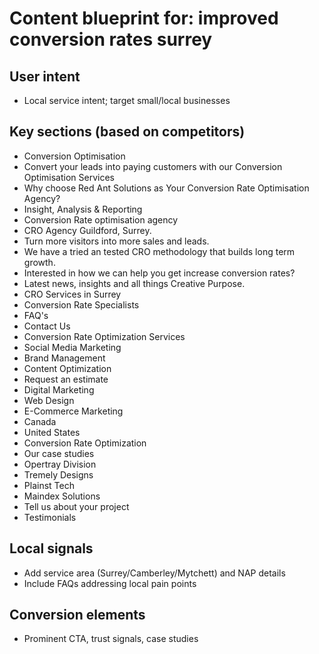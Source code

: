 # Content blueprint for: improved conversion rates surrey

## User intent
- Local service intent; target small/local businesses

## Key sections (based on competitors)
- Conversion Optimisation
- Convert your leads into paying customers with our Conversion Optimisation Services
- Why choose Red Ant Solutions as Your Conversion Rate Optimisation Agency?
- Insight, Analysis & Reporting
- Conversion Rate optimisation agency
- CRO Agency Guildford, Surrey.
- Turn more visitors into more sales and leads.
- We have a tried an tested CRO methodology that builds long term growth.
- Interested in how we can help you get increase conversion rates?
- Latest news, insights and all things Creative Purpose.
- CRO Services in Surrey
- Conversion Rate Specialists
- FAQ's
- Contact Us
- Conversion Rate Optimization Services
- Social Media Marketing
- Brand Management
- Content Optimization
- Request an estimate
- Digital Marketing
- Web Design
- E-Commerce Marketing
- Canada
- United States
- Conversion Rate Optimization
- Our case studies
- Opertray Division
- Tremely Designs
- Plainst Tech
- Maindex Solutions
- Tell us about your project
- Testimonials

## Local signals
- Add service area (Surrey/Camberley/Mytchett) and NAP details
- Include FAQs addressing local pain points

## Conversion elements
- Prominent CTA, trust signals, case studies